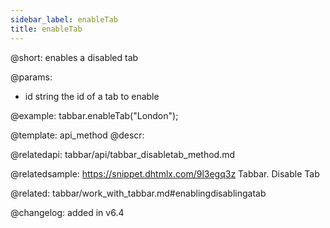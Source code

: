 ```yaml
---
sidebar_label: enableTab
title: enableTab
---          
```


@short: enables a disabled tab


@params:
- id	string      the id of a tab to enable



@example:
tabbar.enableTab("London");


@template: api_method
@descr:


@relatedapi: tabbar/api/tabbar_disabletab_method.md

@relatedsample: https://snippet.dhtmlx.com/9l3egq3z	Tabbar. Disable Tab

@related: tabbar/work_with_tabbar.md#enablingdisablingatab

@changelog: added in v6.4


